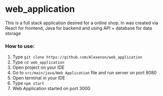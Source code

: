 # web_application
This is a full stack application desired for a online shop. In was created via React for frontend, Java for backend and using API + database for data storage


### How to use:

1. Type `git clone https://github.com/Alexenon/web_application`
2. Type `cd web_application`
3. Open project on your IDE
4. Go to `src/main/java/Web Application` file and run server on port 8080
5. Open terminal in your IDE
6. Type `npm start`
7. Web Application started on port 3000
